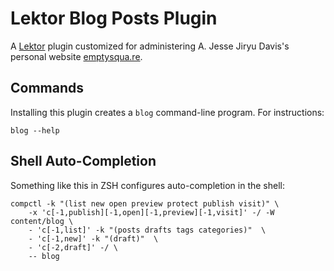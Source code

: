 # Lektor Blog Posts Plugin

A [Lektor](https://www.getlektor.com/) plugin customized for administering A. Jesse Jiryu Davis's personal website [emptysqua.re](https://emptysqua.re).

## Commands

Installing this plugin creates a `blog` command-line program. For instructions:

```
blog --help
```

## Shell Auto-Completion

Something like this in ZSH configures auto-completion in the shell:

```
compctl -k "(list new open preview protect publish visit)" \
    -x 'c[-1,publish][-1,open][-1,preview][-1,visit]' -/ -W content/blog \
    - 'c[-1,list]' -k "(posts drafts tags categories)"  \
    - 'c[-1,new]' -k "(draft)"  \
    - 'c[-2,draft]' -/ \
    -- blog
```
